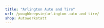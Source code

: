 ```yaml
---
title: "Arlington Auto and Tire"
url: /poughkeepsie/arlington-auto-and-tire/
shop: Autowerkstatt
---
```

